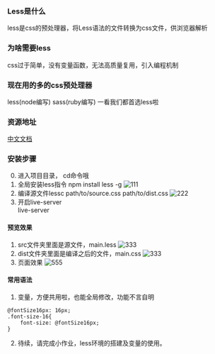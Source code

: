 ### Less是什么
less是css的预处理器，将Less语法的文件转换为css文件，供浏览器解析

### 为啥需要less
css过于简单，没有变量函数，无法高质量复用，引入编程机制

### 现在用的多的css预处理器
less(node编写) sass(ruby编写) 一看我们都首选less啦

### 资源地址
[中文文档](http://lesscss.cn/)

### 安装步骤
0. 进入项目目录， cd命令哦
1. 全局安装less指令 npm install less -g
![111](https://raw.githubusercontent.com/wiki/sodyxiezhen/practice3_less/install1.png)
2. 编译源文件lessc path/to/source.css path/to/dist.css
![222](https://raw.githubusercontent.com/wiki/sodyxiezhen/practice3_less/4.png)
3. 开启live-server<br />
	live-server

#### 预览效果
1. src文件夹里面是源文件，main.less
![333](https://raw.githubusercontent.com/wiki/sodyxiezhen/practice3_less/2.png)
2. dist文件夹里面是编译之后的文件，main.css
![333](https://raw.githubusercontent.com/wiki/sodyxiezhen/practice3_less/3.png)
3. 页面效果
![555](https://raw.githubusercontent.com/wiki/sodyxiezhen/practice3_less/5.png)

#### 常用语法
1. 变量，方便共用啦，也能全局修改，功能不言自明
```
@fontSize16px: 16px;
.font-size-16{
	font-size: @fontSize16px;
}
```
2. 待续，请完成小作业，less环境的搭建及变量的使用。
